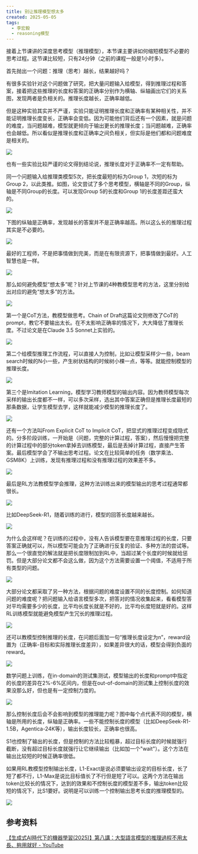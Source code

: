 ```yaml
---
title: 别让推理模型想太多
created: 2025-05-05
tags:
  - 李宏毅
  - reasoning模型
---
```

接着上节课讲的深度思考模型（推理模型），本节课主要讲如何缩短模型不必要的思考过程。这节课比较短，只有24分钟（之前的课程一般是1小时多）。

首先抛出一个问题：推理（思考）越长，结果越好吗？

有很多实验针对这个问题做了研究，把大量问题输入给模型，得到推理过程和答案，接着把这些推理的长度和答案的正确率分别作为横轴、纵轴画出它们的关系图，发现两者是负相关的。推理长度越长，正确率越低。

但是这种实验其实并不严谨，实验只能证明推理长度和正确率有某种相关性，并不能证明推理长度变长，正确率会变低。因为可能他们背后还有一个因素，就是问题的难度，当问题越难，模型就更倾向于输出更长的推理长度；当问题越难，正确率也会越低。所以看似是推理长度和正确率之间负相关，但实际是他们都和问题难度是相关的。

![](img/别让推理模型想太多-20250505172243.png)

也有一些实验比较严谨的论文得到结论说，推理长度对于正确率不一定有帮助。

同一个问题输入给推理类模型5次，把长度最短的标为Group 1，次短的标为Group 2，以此类推。如图，论文尝试了多个思考模型，横轴是不同的Group，纵轴是不同Group的长度。可以发现Group 5的长度和Group 1的长度差距还蛮大的。

![](img/别让推理模型想太多-20250505173317.png)

下图的纵轴是正确率，发现越长的答案并不是正确率越高。所以这么长的推理过程其实是不必要的。

![](img/别让推理模型想太多-20250505173338.png)

最好的工程师，不是把事情做到完美，而是在有限资源下，把事情做到最好。人工智慧也是一样。

![](img/别让推理模型想太多-20250505173355.png)

那么如何避免模型“想太多”呢？针对上节课的4种教模型思考的方法，这里分别给出对应的避免“想太多”的方法。

![](img/别让推理模型想太多-20250505173404.png)

第一个是CoT方法，教模型做思考。Chain of Draft这篇论文则修改了CoT的prompt，教它不要输出太长。在不太影响正确率的情况下，大大降低了推理长度。不过论文是在Claude 3.5 Sonnet上实验的。

![](img/别让推理模型想太多-20250505174233.png)

第二个给模型推理工作流程，可以直接人为控制，比如让模型采样少一些，beam search时候的N小一些，产生树状结构的时候树小棵一点，等等。就能控制模型的推理长度。

![](img/别让推理模型想太多-20250505174248.png)

第三个是Imitation Learning，模型学习教师模型的输出内容。因为教师模型每次采样的输出长度都不一样，可以多次采样，选出其中答案正确但是推理长度最短的那条数据，让学生模型去学，这样就能减少模型的推理长度了。

![](img/别让推理模型想太多-20250505174259.png)

还有一个方法叫From Explicit CoT to Implicit CoT，把显式的推理过程变成隐式的。分多阶段训练，一开始是（问题，完整的计算过程，答案），然后慢慢把完整的计算过程中的部分token拿掉去训练模型，最后是丢掉计算过程，直接产生答案。最后模型学会了不输出思考过程。论文在比较简单的任务（数学乘法、GSM8K）上训练，发现有推理过程和没有推理过程的效果差不多。

![](img/别让推理模型想太多-20250505174309.png)

最后是RL方法教模型学会推理，这种方法训练出来的模型输出的思考过程通常都很长。

![](img/别让推理模型想太多-20250505174319.png)

比如DeepSeek-R1，随着训练的进行，模型的回答长度越来越长。

![](img/别让推理模型想太多-20250505174331.png)

为什么会这样呢？在训练的过程中，没有人告诉模型要在意推理过程的长度，只要答案正确就可以，所以模型可能会为了正确进行反复的验证、多种方法的尝试等。那么一个很直觉的解法就是把长度限制加到RL中，当超过某个长度的时候就给惩罚。但是大部分论文都不会这么做，因为这个方法需要设置一个阈值，不适用于所有类型的问题。

![](img/别让推理模型想太多-20250505174341.png)

大部分论文都采取了另一种方法，根据问题的难度设置不同的长度控制。如何知道问题的难度呢？把问题输入给语言模型多次，把答对的情况收集起来，看看模型答对平均需要多少的长度，比平均长度长就是不好的，比平均长度短就是好的。这样RL训练模型就能避免模型产生冗长的推理过程。

![](img/别让推理模型想太多-20250505174354.png)

还可以教模型控制推理的长度，在问题后面加一句“推理长度设定为n”，reward设置为（正确率-目标和实际推理长度差异），如果差异很大的话，模型会得到负面的reward。

![](img/别让推理模型想太多-20250505174407.png)

数学问题上训练，在in-domain的测试集测试，模型输出的长度和prompt中指定的长度的差异在2%-6%区间内，但是在out-of-domain的测试集上控制长度的效果没那么好，但也是有一定控制力度的。

![](img/别让推理模型想太多-20250505174418.png)

那么控制长度后会不会影响到模型的推理能力呢？图中每个点代表不同的模型，横轴是所用的长度，纵轴是正确率。一些不能控制长度的模型（比如DeepSeek-R1-1.5B，Agentica-24K等），输出长度较长，正确率也很高。

S1也控制了输出的长度，但是控制的方法比较粗暴，超过目标长度的时候就强行截断，没有超过目标长度就强行让它继续输出（比如加一个"wait"）。这个方法在输出比较短的时候正确率很低。

如果用RL教模型控制输出长度，L1-Exact是说必须要输出设定的目标长度，长了短了都不行，L1-Max是说比目标值长了不行但是短了可以。这两个方法在输出token比较长的情况下，达到的效果和不控制长度的模型差不多，输出token比较短的情况下，比S1要好。说明是可以训练一个控制输出思考长度的推理模型的。

![](img/别让推理模型想太多-20250505174439.png)

## 参考资料

[【生成式AI時代下的機器學習(2025)】第八講：大型語言模型的推理過程不用太長、夠用就好 - YouTube](https://www.youtube.com/watch?v=ip3XnTpcxoA)

